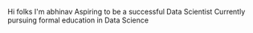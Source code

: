 Hi folks 
I'm abhinav 
Aspiring to be a successful Data Scientist
Currently pursuing formal education in Data Science
